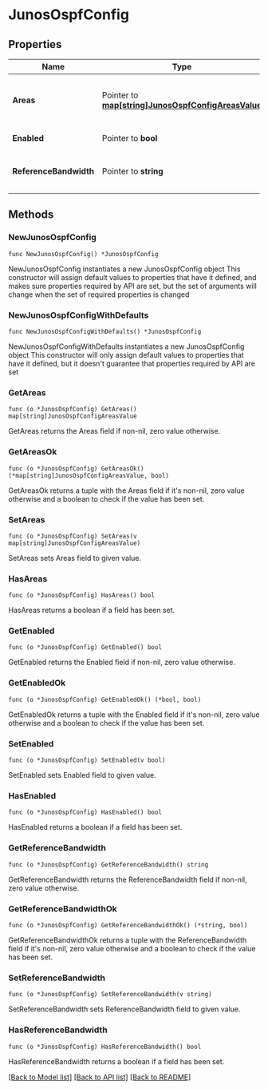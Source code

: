 # JunosOspfConfig

## Properties

Name | Type | Description | Notes
------------ | ------------- | ------------- | -------------
**Areas** | Pointer to [**map[string]JunosOspfConfigAreasValue**](JunosOspfConfigAreasValue.md) | OSPF areas to run on this device and the corresponding per-area-specific configs. Property key is the area | [optional] 
**Enabled** | Pointer to **bool** | whether to rung OSPF on this device | [optional] 
**ReferenceBandwidth** | Pointer to **string** | Bandwidth for calculating metric defaults (9600..4000000000000) | [optional] [default to "100M"]

## Methods

### NewJunosOspfConfig

`func NewJunosOspfConfig() *JunosOspfConfig`

NewJunosOspfConfig instantiates a new JunosOspfConfig object
This constructor will assign default values to properties that have it defined,
and makes sure properties required by API are set, but the set of arguments
will change when the set of required properties is changed

### NewJunosOspfConfigWithDefaults

`func NewJunosOspfConfigWithDefaults() *JunosOspfConfig`

NewJunosOspfConfigWithDefaults instantiates a new JunosOspfConfig object
This constructor will only assign default values to properties that have it defined,
but it doesn't guarantee that properties required by API are set

### GetAreas

`func (o *JunosOspfConfig) GetAreas() map[string]JunosOspfConfigAreasValue`

GetAreas returns the Areas field if non-nil, zero value otherwise.

### GetAreasOk

`func (o *JunosOspfConfig) GetAreasOk() (*map[string]JunosOspfConfigAreasValue, bool)`

GetAreasOk returns a tuple with the Areas field if it's non-nil, zero value otherwise
and a boolean to check if the value has been set.

### SetAreas

`func (o *JunosOspfConfig) SetAreas(v map[string]JunosOspfConfigAreasValue)`

SetAreas sets Areas field to given value.

### HasAreas

`func (o *JunosOspfConfig) HasAreas() bool`

HasAreas returns a boolean if a field has been set.

### GetEnabled

`func (o *JunosOspfConfig) GetEnabled() bool`

GetEnabled returns the Enabled field if non-nil, zero value otherwise.

### GetEnabledOk

`func (o *JunosOspfConfig) GetEnabledOk() (*bool, bool)`

GetEnabledOk returns a tuple with the Enabled field if it's non-nil, zero value otherwise
and a boolean to check if the value has been set.

### SetEnabled

`func (o *JunosOspfConfig) SetEnabled(v bool)`

SetEnabled sets Enabled field to given value.

### HasEnabled

`func (o *JunosOspfConfig) HasEnabled() bool`

HasEnabled returns a boolean if a field has been set.

### GetReferenceBandwidth

`func (o *JunosOspfConfig) GetReferenceBandwidth() string`

GetReferenceBandwidth returns the ReferenceBandwidth field if non-nil, zero value otherwise.

### GetReferenceBandwidthOk

`func (o *JunosOspfConfig) GetReferenceBandwidthOk() (*string, bool)`

GetReferenceBandwidthOk returns a tuple with the ReferenceBandwidth field if it's non-nil, zero value otherwise
and a boolean to check if the value has been set.

### SetReferenceBandwidth

`func (o *JunosOspfConfig) SetReferenceBandwidth(v string)`

SetReferenceBandwidth sets ReferenceBandwidth field to given value.

### HasReferenceBandwidth

`func (o *JunosOspfConfig) HasReferenceBandwidth() bool`

HasReferenceBandwidth returns a boolean if a field has been set.


[[Back to Model list]](../README.md#documentation-for-models) [[Back to API list]](../README.md#documentation-for-api-endpoints) [[Back to README]](../README.md)


